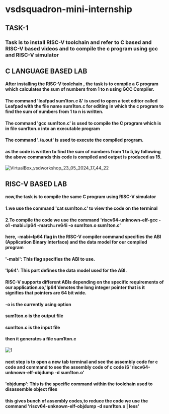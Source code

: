 # vsdsquadron-mini-internship

## TASK-1
### Task is to install RISC-V toolchain and refer to C based and RISC-V based videos and to compile the c program using gcc and RISC-V simulator


## C LANGUAGE BASED LAB
#### After installing the RISC-V toolchain , the task is to compile a C program which calculates the sum of numbers from 1 to n using GCC Compiler.
#### The command 'leafpad sum1ton.c &' is used to open a text editor called Leafpad with the file name sum1ton.c for editing in which the c program to find the sum of numbers from 1 to n is written.
#### The command 'gcc sum1ton.c' is used to compile the C program which is in file sum1ton.c  into an executable program
#### The command './a.out' is used to execute the compiled program.
#### as  the code is written to find the sum of numbers from 1 to 5,by following the above commands this code is compiled and output is produced as 15.


![VirtualBox_vsdworkshop_23_05_2024_17_44_22](https://github.com/Amulya-999/vsdsquadron-mini-internship/assets/170462957/deb28ef8-428b-4f8a-8ae4-c5b42a1e821d)



## RISC-V BASED LAB
#### now,the task is to compile the same C program using RISC-V simulator
#### 1.we use the command 'cat sum1ton.c' to view the code on the terminal
#### 2.To compile the code we use the command 'riscv64-unknown-elf-gcc -o1 -mabi=lp64 -march=rv64i -o sum1ton.o sum1ton.c'
#### here, -mabi=lp64 flag in the RISC-V compiler command specifies the ABI (Application Binary Interface) and the data model for our compiled program
#### '-mabi': This flag specifies the ABI to use.
#### 'lp64': This part defines the data model used for the ABI.
#### RISC-V supports different ABIs depending on the specific requirements of our application.so,'lp64'denotes the long integer pointer that is it signifies that pointers are 64 bit wide.
#### -o is the currently using option
#### sum1ton.o is the output file
#### sum1ton.c is the input file
#### then it generates a file sum1ton.c

![1](https://github.com/Amulya-999/vsdsquadron-mini-internship/assets/170462957/fbaa359a-49a4-474c-a2a4-40792fce564e)

#### next step is to open a new tab terminal and see the assembly code for c code and command to see the assembly code of c code iS 'riscv64-unknown-elf-objdump -d sum1ton.o'
#### 'objdump': This is the specific command within the toolchain used to disassemble object files
#### this gives bunch of assembly codes,to reduce the code we use the command 'riscv64-unknown-elf-objdump -d sum1ton.o | less'


